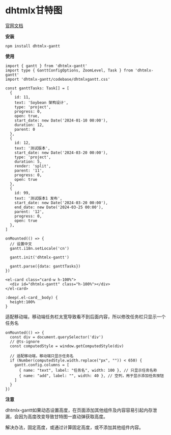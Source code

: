 # dhtmlx甘特图

[官网文档](https://docs.dhtmlx.com/gantt/desktop__install_with_bower.html)

**安装**

```[sh]
npm install dhtmlx-gantt
```

**使用**

```[.ts]
import { gantt } from 'dhtmlx-gantt'
import type { GanttConfigOptions, ZoomLevel, Task } from 'dhtmlx-gantt'
import 'dhtmlx-gantt/codebase/dhtmlxgantt.css'

const ganttTasks: Task[] = [
  {
    id: 11,
    text: 'Soybean 架构设计',
    type: 'project',
    progress: 0,
    open: true,
    start_date: new Date('2024-01-10 00:00'),
    duration: 12,
    parent: 0
  },
  {
    id: 12,
    text: '测试版本',
    start_date: new Date('2024-03-20 00:00'),
    type: 'project',
    duration: 5,
    render: 'split',
    parent: '11',
    progress: 0,
    open: true
  },
  {
    id: 99,
    text: '测试版本1 发布',
    start_date: new Date('2024-03-20 00:00'),
    end_date: new Date('2024-03-25 00:00'),
    parent: '12',
    progress: 0,
    open: true
  },
]

onMounted(() => {
  // 设置中文
  gantt.i18n.setLocale('cn')

  gantt.init('dhtmlx-gantt')

  gantt.parse({data: ganttTasks})
})
```

```[.vue]
<el-card class="card-w h-100%">
  <div id="dhtmlx-gantt" class="h-100%"></div>
</el-card>
```

```[.css]
:deep(.el-card__body) {
  height:100%
}
```

适配移动端，移动端任务栏太宽导致看不到后面内容，所以修改任务栏只显示一个任务名

```[.ts]
onMounted(() => {
  const div = document.querySelector('div')
  // @ts-ignore
  const computedStyle = window.getComputedStyle(div)

  // 适配移动端，移动端只显示任务名
  if (Number(computedStyle.width.replace("px", "")) < 650) {
    gantt.config.columns = [
      { name: "text", label: "任务名", width: 100 }, // 只显示任务名称
      { name: "add", label: "", width: 40 }, // 空列，用于显示添加任务按钮
    ]
  }
})
```

**注意**

dhtmlx-gantt如果动态设置高度，在页面添加其他组件及内容容易引起内存泄漏，会因为高度改变导致甘特图一直动弹获取高度。

解决办法，固定高度，或通过计算固定高度，或不添加其他组件内容。